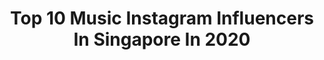 ---
title: Top 10 Music Instagram Influencers In Singapore In 2020
description: >-
  Find top music Instagram influencers in Singapore in 2020. Most popular hashtags: #cny2020 #melisten #huatlailiao #sgunited.
platform: Instagram
profiles:
  - username: "_tinc"
    fullname: >-
      T I N C 。婷🇸🇬
    location: "Singapore"
    followers: 20173
    engagement: 839
    commentsToLikes: 0.082146
    id: ck8sx62wega9v0j784y1sfsg1
    verified: false
    hashtags: "#firsttimemom, #stayhomeclub, #sgig, #greenlenses"
  - username: "arawindak"
    fullname: >-
      ARAWINDA
    location: "Singapore"
    followers: 7292
    engagement: 1311
    commentsToLikes: 0.026034
    id: ck6u77nrjjy1x0j71c3rhxl91
    verified: false
    hashtags: "#art, #quirk, #kiteentertainment, #do0dle"
  - username: "annettelee"
    fullname: >-
      Annette Lee
    location: "Singapore"
    followers: 38327
    engagement: 544
    commentsToLikes: 0.018278
    id: ck5cl5vkxyb0y0i11sbbihduv
    verified: true
    hashtags: "#29, #sgunited, #youonlydebutonce, #expedia"
  - username: "vimalavelu"
    fullname: >-
      Vimala Velu
    location: "Singapore"
    followers: 19207
    engagement: 383
    commentsToLikes: 0.015555
    id: ck6ub2s4r74vk0j71cazphj1i
    verified: false
    hashtags: "#highslit, #hustle, #mastani, #happysaturday"
  - username: "weiloongbrian"
    fullname: >-
      Weiloongbrian | 伟龙
    location: "Singapore"
    followers: 10685
    engagement: 615
    commentsToLikes: 0.018330
    id: ck138ds6ffqzj0i194wd3gepr
    verified: false
    hashtags: "#summerlife, #happybirthdaytome, #huatah, #weddingoutfit"
  - username: "angjunyang"
    fullname: >-
      JY Ang 洪俊揚
    location: "Singapore"
    followers: 39760
    engagement: 304
    commentsToLikes: 0.034537
    id: ck5zql1m2usnr0i14po0w4fj3
    verified: true
    hashtags: "#cny, #machimachi, #happymarriage, #cheatdayeatsovereat"
  - username: "cavinsoh"
    fullname: >-
      CavinSoh 苏梽诚
    location: "Singapore"
    followers: 34964
    engagement: 134
    commentsToLikes: 0.021886
    id: ck13d6kgl3xe80i193o1j7g5l
    verified: true
    hashtags: "#iwanttoloseweight, #mysweetgirl, #moroccocasablanca, #manicurist"
  - username: "jazephua"
    fullname: >-
      🌏 JAZE PHUA 潘家威
    location: "Singapore"
    followers: 102943
    engagement: 234
    commentsToLikes: 0.019856
    id: ck13d6fwk3wp40i19w4q0wjvx
    verified: true
    hashtags: "#dollypartonchallenge, #nemation2020, #airasiaholidayquickies, #youknowiwillgoget"
  - username: "987fm"
    fullname: >-
      Mediacorp 987
    location: "Singapore"
    followers: 42234
    engagement: 526
    commentsToLikes: 0.023477
    id: ck0w30swur2320i19hwp75tcs
    verified: true
    hashtags: "#1sgradionetwork, #throwbackthursday, #sundaybest, #untiltomorrowchallenge"
  - username: "aarikalee"
    fullname: >-
      Aarika Lee
    location: "Singapore"
    followers: 20310
    engagement: 137
    commentsToLikes: 0.019110
    id: ck0w29drin8sx0i19ixqg0ztb
    verified: false
    hashtags: "#supergaxthepaperbunny, #keepsafe, #stayhome, #inthistogether"
---